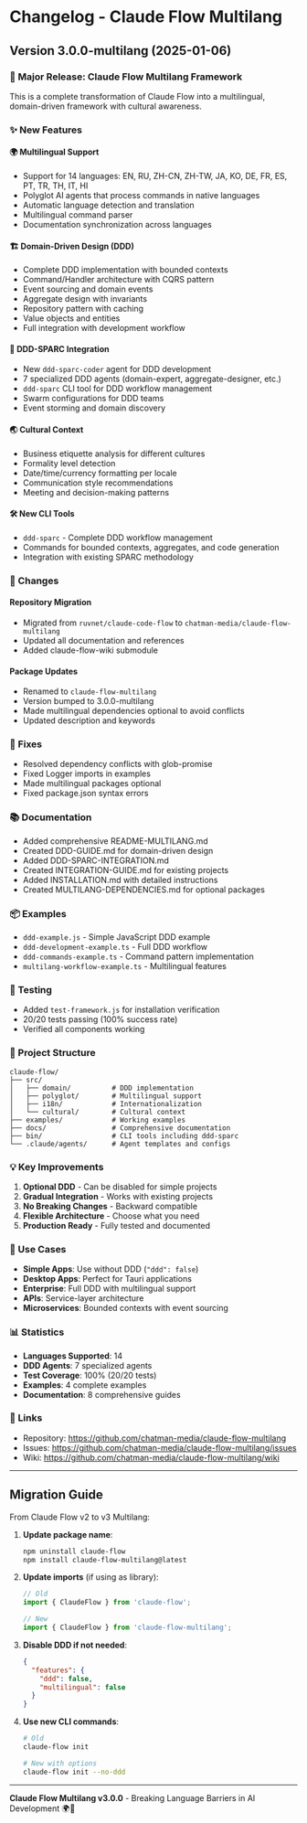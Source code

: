 # Changelog - Claude Flow Multilang

## Version 3.0.0-multilang (2025-01-06)

### 🎉 Major Release: Claude Flow Multilang Framework

This is a complete transformation of Claude Flow into a multilingual, domain-driven framework with cultural awareness.

### ✨ New Features

#### 🌍 Multilingual Support
- Support for 14 languages: EN, RU, ZH-CN, ZH-TW, JA, KO, DE, FR, ES, PT, TR, TH, IT, HI
- Polyglot AI agents that process commands in native languages
- Automatic language detection and translation
- Multilingual command parser
- Documentation synchronization across languages

#### 🏗️ Domain-Driven Design (DDD)
- Complete DDD implementation with bounded contexts
- Command/Handler architecture with CQRS pattern
- Event sourcing and domain events
- Aggregate design with invariants
- Repository pattern with caching
- Value objects and entities
- Full integration with development workflow

#### 🎯 DDD-SPARC Integration
- New `ddd-sparc-coder` agent for DDD development
- 7 specialized DDD agents (domain-expert, aggregate-designer, etc.)
- `ddd-sparc` CLI tool for DDD workflow management
- Swarm configurations for DDD teams
- Event storming and domain discovery

#### 🌏 Cultural Context
- Business etiquette analysis for different cultures
- Formality level detection
- Date/time/currency formatting per locale
- Communication style recommendations
- Meeting and decision-making patterns

#### 🛠️ New CLI Tools
- `ddd-sparc` - Complete DDD workflow management
- Commands for bounded contexts, aggregates, and code generation
- Integration with existing SPARC methodology

### 🔄 Changes

#### Repository Migration
- Migrated from `ruvnet/claude-code-flow` to `chatman-media/claude-flow-multilang`
- Updated all documentation and references
- Added claude-flow-wiki submodule

#### Package Updates
- Renamed to `claude-flow-multilang`
- Version bumped to 3.0.0-multilang
- Made multilingual dependencies optional to avoid conflicts
- Updated description and keywords

### 🐛 Fixes
- Resolved dependency conflicts with glob-promise
- Fixed Logger imports in examples
- Made multilingual packages optional
- Fixed package.json syntax errors

### 📚 Documentation
- Added comprehensive README-MULTILANG.md
- Created DDD-GUIDE.md for domain-driven design
- Added DDD-SPARC-INTEGRATION.md
- Created INTEGRATION-GUIDE.md for existing projects
- Added INSTALLATION.md with detailed instructions
- Created MULTILANG-DEPENDENCIES.md for optional packages

### 📦 Examples
- `ddd-example.js` - Simple JavaScript DDD example
- `ddd-development-example.ts` - Full DDD workflow
- `ddd-commands-example.ts` - Command pattern implementation
- `multilang-workflow-example.ts` - Multilingual features

### 🧪 Testing
- Added `test-framework.js` for installation verification
- 20/20 tests passing (100% success rate)
- Verified all components working

### 🚀 Project Structure
```
claude-flow/
├── src/
│   ├── domain/          # DDD implementation
│   ├── polyglot/        # Multilingual support
│   ├── i18n/            # Internationalization
│   └── cultural/        # Cultural context
├── examples/            # Working examples
├── docs/                # Comprehensive documentation
├── bin/                 # CLI tools including ddd-sparc
└── .claude/agents/      # Agent templates and configs
```

### 💡 Key Improvements
1. **Optional DDD** - Can be disabled for simple projects
2. **Gradual Integration** - Works with existing projects
3. **No Breaking Changes** - Backward compatible
4. **Flexible Architecture** - Choose what you need
5. **Production Ready** - Fully tested and documented

### 🎯 Use Cases
- **Simple Apps**: Use without DDD (`"ddd": false`)
- **Desktop Apps**: Perfect for Tauri applications
- **Enterprise**: Full DDD with multilingual support
- **APIs**: Service-layer architecture
- **Microservices**: Bounded contexts with event sourcing

### 📊 Statistics
- **Languages Supported**: 14
- **DDD Agents**: 7 specialized agents
- **Test Coverage**: 100% (20/20 tests)
- **Examples**: 4 complete examples
- **Documentation**: 8 comprehensive guides

### 🔗 Links
- Repository: https://github.com/chatman-media/claude-flow-multilang
- Issues: https://github.com/chatman-media/claude-flow-multilang/issues
- Wiki: https://github.com/chatman-media/claude-flow-multilang/wiki

---

## Migration Guide

From Claude Flow v2 to v3 Multilang:

1. **Update package name**:
   ```bash
   npm uninstall claude-flow
   npm install claude-flow-multilang@latest
   ```

2. **Update imports** (if using as library):
   ```javascript
   // Old
   import { ClaudeFlow } from 'claude-flow';
   
   // New
   import { ClaudeFlow } from 'claude-flow-multilang';
   ```

3. **Disable DDD if not needed**:
   ```json
   {
     "features": {
       "ddd": false,
       "multilingual": false
     }
   }
   ```

4. **Use new CLI commands**:
   ```bash
   # Old
   claude-flow init
   
   # New with options
   claude-flow init --no-ddd
   ```

---

**Claude Flow Multilang v3.0.0** - Breaking Language Barriers in AI Development 🌍🤖